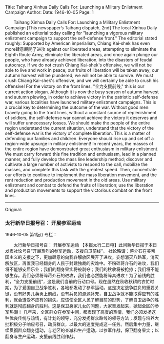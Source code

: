 Title: Taihang Xinhua Daily Calls For: Launching a Military Enlistment Campaign
Author:
Date: 1946-10-05
Page: 1

　　Taihang Xinhua Daily Calls For:
    Launching a Military Enlistment Campaign
    [This newspaper’s Taihang dispatch, 2nd] The local Xinhua Daily published an editorial today calling for "launching a vigorous military enlistment campaign to support the self-defense front."
    The editorial stated roughly: Supported by American imperialism, Chiang Kai-shek has even more肆意展開了进攻 against our liberated areas, attempting to eliminate the Eighth Route Army, eliminate the liberated areas, and once again plunge our people, who have already achieved liberation, into the disasters of feudal autocracy. If we do not crush Chiang Kai-shek's offensive, we will not be able to live and work in peace; our fruits of liberation will be taken away; our autumn harvest will be plundered; we will not be able to survive. We must crush Chiang Kai-shek's offensive, and we will certainly be able to crush his offensive! For the victory on the front lines, "全力支援前线," this is our current action slogan. Although it is now the busy season of autumn harvest and autumn plowing, in order to achieve victory in the patriotic self-defense war, various localities have launched military enlistment campaigns. This is a crucial key to determining the outcome of the war. Without good men bravely going to the front lines, without a constant source of replenishment of soldiers, the self-defense war cannot achieve the victory it deserves and will suffer unnecessary losses. We should make the people of the entire region understand the current situation, understand that the victory of the self-defense war is the victory of complete liberation. This is a matter of defending our families and children. Everyone should rise up and set off a region-wide upsurge in military enlistment!
    In recent years, the masses of the entire region have demonstrated great enthusiasm in military enlistment. We must carry forward this fine tradition and enthusiasm, lead in a planned manner, and fully develop the mass line leadership method; discover and cultivate a large number of activists to respond to the call, mobilize the masses, and complete this task with the greatest speed. Then, concentrate our efforts to continue to implement the mass liberation movement, and the rent reduction and production movement in the old areas. Use military enlistment and combat to defend the fruits of liberation; use the liberation and production movements to support the victorious combat on the front lines.



<hr /> 

Original: 


### 太行新华日报号召：  开展参军运动

1946-10-05
第1版()
专栏：

　　太行新华日报号召：
    开展参军运动
    【本报太行二日电】此间新华日报于本日发表社论号召“开展热烈的参军运动，支援自卫前线”。
    社论略谓：蒋介石在美帝国主义的支援之下，更加肆意的向我各解放区展开了进攻，妄想消灭八路军，消灭解放区，再置我已经翻身的人民于封建独裁的灾难中。不粉碎蒋介石的进攻，我们将不能够安居乐业；我们的翻身果实将被剥夺；我们的秋收将被抢掠；我们将不能够生存。我们必须粉碎蒋介石的进攻，我们也必然能粉碎其进攻！为了前线的胜利，“全力支援前线”，这是我们当前的行动口号。现在虽然在秋收秋耕的农忙时期，为了爱国自卫战争胜利，各地都发动了参军运动。这是决定战争胜负的重要关键，没有好男儿英勇上前线，没有兵员的源源补充，自卫战争就不能取得应有的胜利，就会遭受不应有的损失。应该使全区人民了解目前的形势，了解自卫战争的胜利就是彻底翻身的胜利。这是保卫身家儿女的问题，大家奋发起来，掀起全区的参军热潮！
    几年来，全区群众在参军中间，都表现了高度的热情，我们必须发扬这种优良传统与热情，有计划的领导，充分发扬群众路线的领导方法；发现与培养大批积极分子响应号召，动员群众，以最大的速度完成这一任务。然后集中力量，继续贯彻群众翻身运动，与老区的查减和生产运动。以参军作战，保卫翻身果实；以翻身与生产运动，支援前线胜利作战。
